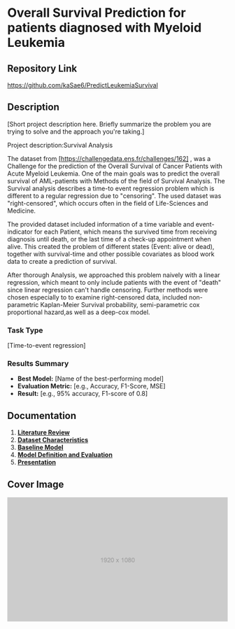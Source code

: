 # Overall Survival Prediction for patients diagnosed with Myeloid Leukemia

## Repository Link

https://github.com/kaSae6/PredictLeukemiaSurvival

## Description

[Short project description here. Briefly summarize the problem you are trying to solve and the approach you're taking.]

Project description:Survival Analysis

The dataset from [https://challengedata.ens.fr/challenges/162]
 , was a Challenge for the prediction of the Overall Survival of Cancer Patients with Acute Myeloid Leukemia. 
One of the main goals was to predict the overall survival of AML-patients with Methods of the field of Survival Analysis. 
The Survival analysis describes a time-to event regression problem which is different to a regular regression due to "censoring". The used dataset was "right-censored",  which occurs often in the field of Life-Sciences and Medicine.

The provided dataset included information  of a time variable and event-indicator for each Patient, which means the survived time from receiving diagnosis until death, or the last time of a check-up appointment when alive.  This created the problem of different states (Event: alive or dead), together with survival-time and other possible covariates as blood work data to create a prediction of survival. 

After thorough Analysis, we approached this problem naively with a linear regression, which meant to only include patients with the event of "death" since linear regression can't handle censoring.
Further methods were chosen especially to to examine right-censored data, included non-parametric Kaplan-Meier Survival probability, semi-parametric cox proportional hazard,as well as a deep-cox model.




### Task Type

[Time-to-event regression]

### Results Summary

- **Best Model:** [Name of the best-performing model]
- **Evaluation Metric:** [e.g., Accuracy, F1-Score, MSE]
- **Result:** [e.g., 95% accuracy, F1-score of 0.8]

## Documentation

1. **[Literature Review](0_LiteratureReview/README.md)**
2. **[Dataset Characteristics](1_DatasetCharacteristics/exploratory_data_analysis.ipynb)**
3. **[Baseline Model](2_BaselineModel/baseline_model.ipynb)**
4. **[Model Definition and Evaluation](3_Model/model_definition_evaluation)**
5. **[Presentation](4_Presentation/README.md)**

## Cover Image

![Project Cover Image](CoverImage/cover_image.png)
